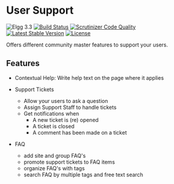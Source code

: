User Support
============

![Elgg 3.3](https://img.shields.io/badge/Elgg-3.3-green.svg)
[![Build Status](https://scrutinizer-ci.com/g/ColdTrick/user_support/badges/build.png?b=master)](https://scrutinizer-ci.com/g/ColdTrick/user_support/build-status/master)
[![Scrutinizer Code Quality](https://scrutinizer-ci.com/g/ColdTrick/user_support/badges/quality-score.png?b=master)](https://scrutinizer-ci.com/g/ColdTrick/user_support/?branch=master)
[![Latest Stable Version](https://poser.pugx.org/coldtrick/user_support/v/stable.svg)](https://packagist.org/packages/coldtrick/user_support)
[![License](https://poser.pugx.org/coldtrick/user_support/license.svg)](https://packagist.org/packages/coldtrick/user_support)

Offers different community master features to support your users.

Features
-----------

- Contextual Help: Write help text on the page where it applies
 
- Support Tickets
	- Allow your users to ask a question
	- Assign Support Staff to handle tickets
	- Get notifications when
		- A new ticket is (re) opened
		- A ticket is closed
		- A comment has been made on a ticket
 
- FAQ
	- add site and group FAQ's
	- promote support tickets to FAQ items
	- organize FAQ's with tags
	- search FAQ by multiple tags and free text search
